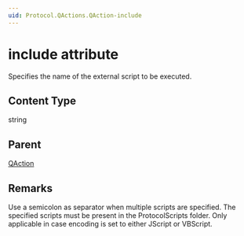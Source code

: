 ```yaml
---
uid: Protocol.QActions.QAction-include
---
```


# include attribute

Specifies the name of the external script to be executed.

## Content Type

string

## Parent

[QAction](xref:Protocol.QActions.QAction)

## Remarks

Use a semicolon as separator when multiple scripts are specified. The specified scripts must be present in the ProtocolScripts folder. Only applicable in case encoding is set to either JScript or VBScript.
